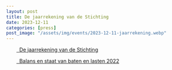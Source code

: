 ```yaml
---
layout: post
title: De jaarrekening van de Stichting
date: 2023-12-11
categories: [press]
post_image: "/assets/img/events/2023-12-11-jaarrekening.webp"
---
```



<div class="row text-center">
<div class="col-12 mt-50">

<a href="{{ site.url }}{{ site.baseurl }}/assets/pdf/Publicatiestukken.pdf" style="
border-radius: var(--border-radius);
border: 1px solid var(--text-color);
color: var(--text-color);
padding: 1em;
margin: 1em;
">
<i class="far fa-file-pdf" style="font-size: 2em;"></i>&nbsp; De jaarrekening van de Stichting
</a>

</div>

<div class="col-12 mt-50">

<a href="{{ site.url }}{{ site.baseurl }}/assets/pdf/Balans-en-staat-van-baten-en-lasten-2022.pdf" style="
border-radius: var(--border-radius);
border: 1px solid var(--text-color);
color: var(--text-color);
padding: 1em;
margin: 1em;
">
<i class="far fa-file-pdf" style="font-size: 2em;"></i>&nbsp; Balans en staat van baten en lasten 2022
</a>

</div>
</div>